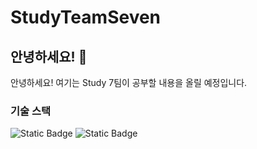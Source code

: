 # StudyTeamSeven

## 안녕하세요! 👋

안녕하세요! 여기는 Study 7팀이 공부할 내용을 올릴 예정입니다.

### 기술 스택
![Static Badge](https://img.shields.io/badge/python-%233776AB?style=for-the-badge&logo=python&logoColor=%233776AB&labelColor=black)
![Static Badge](https://img.shields.io/badge/django-%233776AB?style=for-the-badge&logo=django&logoColor=%233776AB&labelColor=black)
